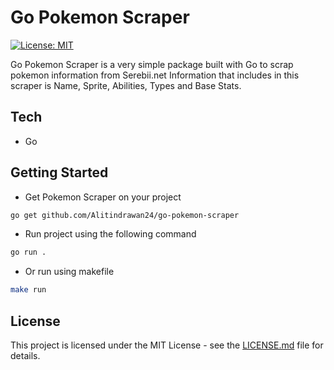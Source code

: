 # Go Pokemon Scraper
[![License: MIT](https://img.shields.io/badge/License-MIT-yellow.svg)](https://opensource.org/licenses/MIT)

Go Pokemon Scraper is a very simple package built with Go to scrap pokemon information from Serebii.net
Information that includes in this scraper is Name, Sprite, Abilities, Types and Base Stats.


## Tech
- Go

## Getting Started
- Get Pokemon Scraper on your project
```bash
go get github.com/Alitindrawan24/go-pokemon-scraper
```

- Run project using the following command
```bash
go run .
```

- Or run using makefile
```bash
make run
```

## License
This project is licensed under the MIT License - see the [LICENSE.md](https://github.com/MarketingPipeline/README-Quotes/blob/main/LICENSE) file for details.